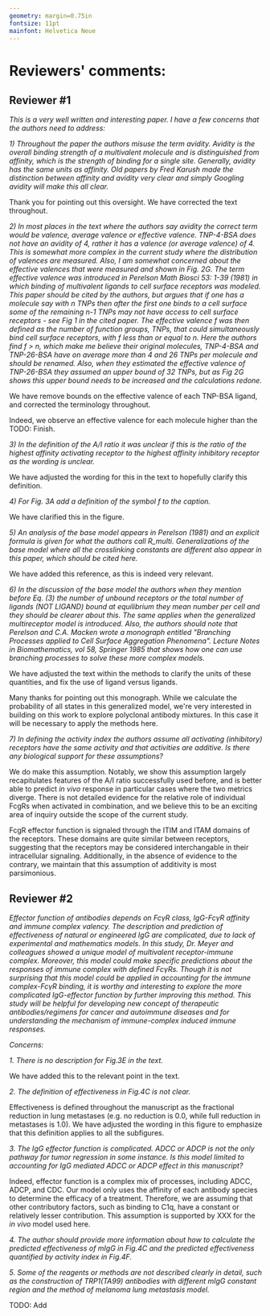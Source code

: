 ```yaml
---
geometry: margin=0.75in
fontsize: 11pt
mainfont: Helvetica Neue
---
```


# Reviewers' comments:

## Reviewer #1

*This is a very well written and interesting paper. I have a few concerns that the authors need to address:*

*1) Throughout the paper the authors misuse the term avidity. Avidity is the overall binding strength of a multivalent molecule and is distinguished from affinity, which is the strength of binding for a single site. Generally, avidity has the same units as affinity. Old papers by Fred Karush made the distinction between affinity and avidity very clear and simply Googling avidity will make this all clear.*

Thank you for pointing out this oversight. We have corrected the text throughout.

*2) In most places in the text where the authors say avidity the correct term would be valence, average valence or effective valence. TNP-4-BSA does not have an avidity of 4, rather it has a valence (or average valence) of 4. This is somewhat more complex in the current study where the distribution of valences are measured. Also, I am somewhat concerned about the effective valences that were measured and shown in Fig. 2G. The term effective valence was introduced in Perelson Math Biosci 53: 1-39 (1981) in which binding of multivalent ligands to cell surface receptors was modeled. This paper should be cited by the authors, but argues that if one has a molecule say with n TNPs then after the first one binds to a cell surface some of the remaining n-1 TNPs may not have access to cell surface receptors - see Fig 1 in the cited paper. The effective valence f was then defined as the number of function groups, TNPs, that could simultaneously bind cell surface receptors, with f less than or equal to n. Here the authors find f > n, which make me believe their original molecules, TNP-4-BSA and TNP-26-BSA have on average more than 4 and 26 TNPs per molecule and should be renamed. Also, when they estimated the effective valence of TNP-26-BSA they assumed an upper bound of 32 TNPs, but as Fig 2G shows this upper bound needs to be increased and the calculations redone.*

We have remove bounds on the effective valence of each TNP-BSA ligand, and corrected the terminology throughout.

Indeed, we observe an effective valence for each molecule higher than the 
TODO: Finish.

*3) In the definition of the A/I ratio it was unclear if this is the ratio of the highest affinity activating receptor to the highest affinity inhibitory receptor as the wording is unclear.*

We have adjusted the wording for this in the text to hopefully clarify this definition.

*4) For Fig. 3A add a definition of the symbol f to the caption.*

We have clarified this in the figure.

*5) An analysis of the base model appears in Perelson (1981) and an explicit formula is given for what the authors call R_multi. Generalizations of the base model where all the crosslinking constants are different also appear in this paper, which should be cited here.*

We have added this reference, as this is indeed very relevant.

*6) In the discussion of the base model the authors when they mention before Eq. (3) the number of unbound receptors or the total number of ligands (NOT LIGAND) bound at equilibrium they mean number per cell and they should be clearer about this. The same applies when the generalized multireceptor model is introduced. Also, the authors should note that Perelson and C.A. Macken wrote a monograph entitled "Branching Processes applied to Cell Surface Aggregation Phenomena". Lecture Notes in Biomathematics, vol 58, Springer 1985 that shows how one can use branching processes to solve these more complex models.*

We have adjusted the text within the methods to clarify the units of these quantities, and fix the use of ligand versus ligands.

Many thanks for pointing out this monograph. While we calculate the probability of all states in this generalized model, we're very interested in building on this work to explore polyclonal antibody mixtures. In this case it will be necessary to apply the methods here.

*7) In defining the activity index the authors assume all activating (inhibitory) receptors have the same activity and that activities are additive. Is there any biological support for these assumptions?*

We do make this assumption. Notably, we show this assumption largely recapitulates features of the A/I ratio successfully used before, and is better able to predict *in vivo* response in particular cases where the two metrics diverge. There is not detailed evidence for the relative role of individual FcgRs when activated in combination, and we believe this to be an exciting area of inquiry outside the scope of the current study. 

FcgR effector function is signaled through the ITIM and ITAM domains of the receptors. These domains are quite similar between receptors, suggesting that the receptors may be considered interchangable in their intracellular signaling. Additionally, in the absence of evidence to the contrary, we maintain that this assumption of additivity is most parsimonious.


## Reviewer #2

*Effector function of antibodies depends on FcγR class, IgG-FcγR affinity and immune complex valency. The description and prediction of effectiveness of natural or engineered IgG are complicated, due to lack of experimental and mathematics models. In this study, Dr. Meyer and colleagues showed a unique model of multivalent receptor-immune complex. Moreover, this model could make specific predictions about the responses of immune complex with defined FcγRs. Though it is not surprising that this model could be applied in accounting for the immune complex-FcγR binding, it is worthy and interesting to explore the more complicated IgG-effector function by further improving this method. This study will be helpful for developing new concept of therapeutic antibodies/regimens for cancer and autoimmune diseases and for understanding the mechanism of immune-complex induced immune responses.*

*Concerns:*

*1. There is no description for Fig.3E in the text.*

We have added this to the relevant point in the text.

*2. The definition of effectiveness in Fig.4C is not clear.*

Effectiveness is defined throughout the manuscript as the fractional reduction in lung metastases (e.g. no reduction is 0.0, while full reduction in metastases is 1.0). We have adjusted the wording in this figure to emphasize that this definition applies to all the subfigures.

*3. The IgG effector function is complicated. ADCC or ADCP is not the only pathway for tumor regression in some instance. Is this model limited to accounting for IgG mediated ADCC or ADCP effect in this manuscript?*

Indeed, effector function is a complex mix of processes, including ADCC, ADCP, and CDC. Our model only uses the affinity of each antibody species to determine the efficacy of a treatment. Therefore, we are assuming that other contributory factors, such as binding to C1q, have a constant or relatively lesser contribution. This assumption is supported by XXX for the *in vivo* model used here.

*4. The author should provide more information about how to calculate the predicted effectiveness of mIgG in Fig.4C and the predicted effectiveness quantified by activity index in Fig.4F.*



*5. Some of the reagents or methods are not described clearly in detail, such as the construction of TRP1(TA99) antibodies with different mIgG constant region and the method of melanoma lung metastasis model.*

TODO: Add

